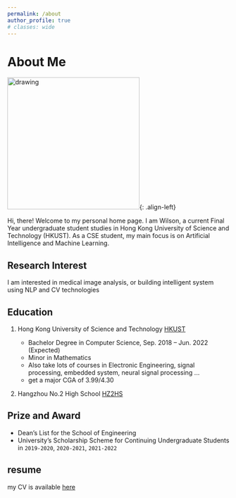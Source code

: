 ```yaml
---
permalink: /about
author_profile: true
# classes: wide
---
```

# About Me

<img src="\assets\images\bio-photo.jpg" alt="drawing" width="300"/>{: .align-left}

Hi, there! Welcome to my personal home page. I am Wilson, a current Final Year undergraduate student studies in Hong Kong University of Science and Technology (HKUST). As a CSE student, my main focus is on Artificial Intelligence and Machine Learning.

## Research Interest

I am interested in medical image analysis, or building intelligent system using NLP and CV technologies

## Education

1. Hong Kong University of Science and Technology [HKUST](https://hkust.edu.hk/)

    - Bachelor Degree in Computer Science, Sep. 2018 – Jun. 2022 (Expected)
    - Minor in Mathematics
    - Also take lots of courses in Electronic Engineering, signal processing, embedded system, neural signal processing ...
    - get a major CGA of 3.99/4.30

2. Hangzhou No.2 High School [HZ2HS](http://www.hz2hs.cn/)

## Prize and Award

- Dean’s List for the School of Engineering
- University’s Scholarship Scheme for Continuing Undergraduate Students in `2019-2020`, `2020-2021`, `2021-2022`

## resume

my CV is available [here](https://drive.google.com/file/d/1a9M68_AJVVw_Ih1m5iWVT_QE2Zv5lJqw/view?usp=sharing)